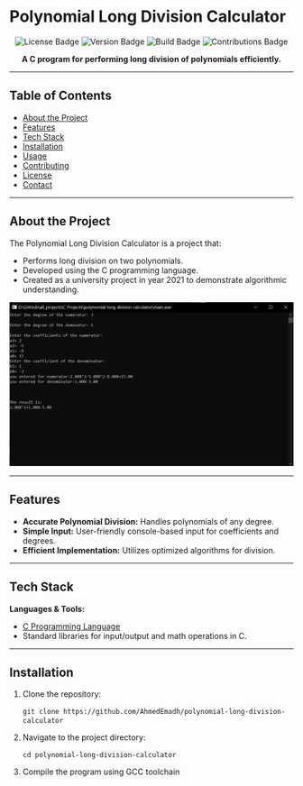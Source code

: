 # Polynomial Long Division Calculator

<p align="center">
    <img src="https://img.shields.io/github/license/AhmedEmadh/polynomial-long-division-calculator" alt="License Badge">
    <img src="https://img.shields.io/badge/version-1.0-blue" alt="Version Badge">
    <img src="https://img.shields.io/github/actions/workflow/status/AhmedEmadh/polynomial-long-division-calculator/CI.yml" alt="Build Badge">
    <img src="https://img.shields.io/badge/contributions-welcome-brightgreen" alt="Contributions Badge">
</p>

<p align="center"><strong>A C program for performing long division of polynomials efficiently.</strong></p>

---

## Table of Contents

- [About the Project](#about-the-project)
- [Features](#features)
- [Tech Stack](#tech-stack)
- [Installation](#installation)
- [Usage](#usage)
- [Contributing](#contributing)
- [License](#license)
- [Contact](#contact)

---

## About the Project

<p>
The Polynomial Long Division Calculator is a project that:
<ul>
    <li>Performs long division on two polynomials.</li>
    <li>Developed using the C programming language.</li>
    <li>Created as a university project in year 2021 to demonstrate algorithmic understanding.</li>
</ul>
</p>

<p align="center">
    <img src="https://github.com/AhmedEmadh/all_projects/blob/master/C%20Projects/polynomial%20long%20division%20calculator/screenshot%201.png" alt="Project Screenshot" style="max-width: 100%;">
</p>

---

## Features

<ul>
    <li><strong>Accurate Polynomial Division:</strong> Handles polynomials of any degree.</li>
    <li><strong>Simple Input:</strong> User-friendly console-based input for coefficients and degrees.</li>
    <li><strong>Efficient Implementation:</strong> Utilizes optimized algorithms for division.</li>
</ul>

---

## Tech Stack

<p><strong>Languages & Tools:</strong></p>
<ul>
    <li><a href="https://en.cppreference.com/w/c/language">C Programming Language</a></li>
    <li>Standard libraries for input/output and math operations in C.</li>
</ul>

---

## Installation

<ol>
    <li>Clone the repository:
        <pre><code>git clone https://github.com/AhmedEmadh/polynomial-long-division-calculator</code></pre>
    </li>
    <li>Navigate to the project directory:
        <pre><code>cd polynomial-long-division-calculator</code></pre>
    </li>
    <li>Compile the program using GCC toolchain

